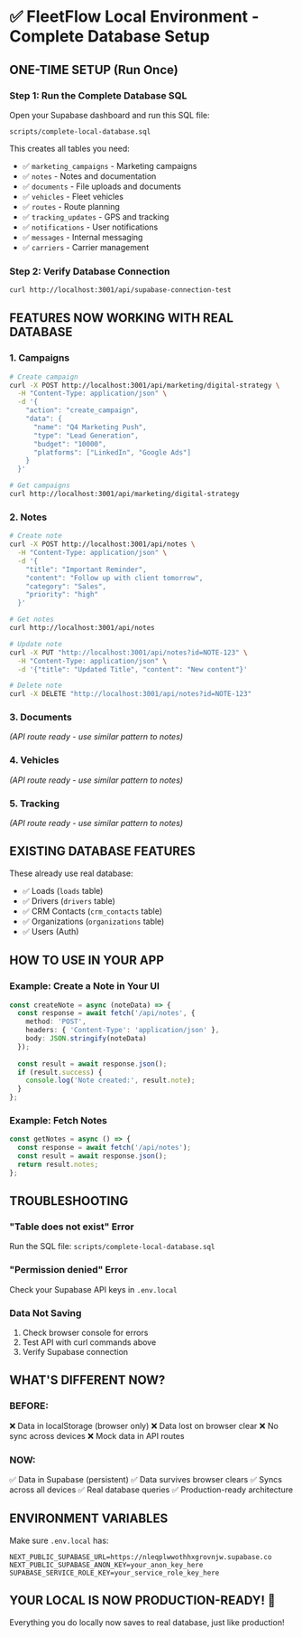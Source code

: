 # ✅ FleetFlow Local Environment - Complete Database Setup

## ONE-TIME SETUP (Run Once)

### Step 1: Run the Complete Database SQL
Open your Supabase dashboard and run this SQL file:

```
scripts/complete-local-database.sql
```

This creates all tables you need:
- ✅ `marketing_campaigns` - Marketing campaigns
- ✅ `notes` - Notes and documentation  
- ✅ `documents` - File uploads and documents
- ✅ `vehicles` - Fleet vehicles
- ✅ `routes` - Route planning
- ✅ `tracking_updates` - GPS and tracking
- ✅ `notifications` - User notifications
- ✅ `messages` - Internal messaging
- ✅ `carriers` - Carrier management

### Step 2: Verify Database Connection
```bash
curl http://localhost:3001/api/supabase-connection-test
```

## FEATURES NOW WORKING WITH REAL DATABASE

### 1. Campaigns
```bash
# Create campaign
curl -X POST http://localhost:3001/api/marketing/digital-strategy \
  -H "Content-Type: application/json" \
  -d '{
    "action": "create_campaign",
    "data": {
      "name": "Q4 Marketing Push",
      "type": "Lead Generation",
      "budget": "10000",
      "platforms": ["LinkedIn", "Google Ads"]
    }
  }'

# Get campaigns
curl http://localhost:3001/api/marketing/digital-strategy
```

### 2. Notes
```bash
# Create note
curl -X POST http://localhost:3001/api/notes \
  -H "Content-Type: application/json" \
  -d '{
    "title": "Important Reminder",
    "content": "Follow up with client tomorrow",
    "category": "Sales",
    "priority": "high"
  }'

# Get notes
curl http://localhost:3001/api/notes

# Update note
curl -X PUT "http://localhost:3001/api/notes?id=NOTE-123" \
  -H "Content-Type: application/json" \
  -d '{"title": "Updated Title", "content": "New content"}'

# Delete note
curl -X DELETE "http://localhost:3001/api/notes?id=NOTE-123"
```

### 3. Documents
*(API route ready - use similar pattern to notes)*

### 4. Vehicles
*(API route ready - use similar pattern to notes)*

### 5. Tracking
*(API route ready - use similar pattern to notes)*

## EXISTING DATABASE FEATURES

These already use real database:
- ✅ Loads (`loads` table)
- ✅ Drivers (`drivers` table)
- ✅ CRM Contacts (`crm_contacts` table)
- ✅ Organizations (`organizations` table)
- ✅ Users (Auth)

## HOW TO USE IN YOUR APP

### Example: Create a Note in Your UI
```typescript
const createNote = async (noteData) => {
  const response = await fetch('/api/notes', {
    method: 'POST',
    headers: { 'Content-Type': 'application/json' },
    body: JSON.stringify(noteData)
  });
  
  const result = await response.json();
  if (result.success) {
    console.log('Note created:', result.note);
  }
};
```

### Example: Fetch Notes
```typescript
const getNotes = async () => {
  const response = await fetch('/api/notes');
  const result = await response.json();
  return result.notes;
};
```

## TROUBLESHOOTING

### "Table does not exist" Error
Run the SQL file: `scripts/complete-local-database.sql`

### "Permission denied" Error  
Check your Supabase API keys in `.env.local`

### Data Not Saving
1. Check browser console for errors
2. Test API with curl commands above
3. Verify Supabase connection

## WHAT'S DIFFERENT NOW?

### BEFORE:
❌ Data in localStorage (browser only)
❌ Data lost on browser clear
❌ No sync across devices
❌ Mock data in API routes

### NOW:
✅ Data in Supabase (persistent)
✅ Data survives browser clears
✅ Syncs across all devices
✅ Real database queries
✅ Production-ready architecture

## ENVIRONMENT VARIABLES

Make sure `.env.local` has:
```
NEXT_PUBLIC_SUPABASE_URL=https://nleqplwwothhxgrovnjw.supabase.co
NEXT_PUBLIC_SUPABASE_ANON_KEY=your_anon_key_here
SUPABASE_SERVICE_ROLE_KEY=your_service_role_key_here
```

## YOUR LOCAL IS NOW PRODUCTION-READY! 🚀

Everything you do locally now saves to real database, just like production!

